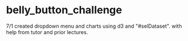 # belly_button_challenge

7/1 created dropdown menu and charts using d3 and "#selDataset". with help from tutor and prior lectures.
